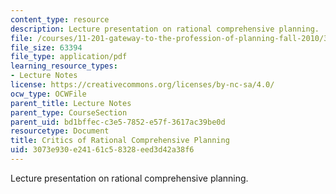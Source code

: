 ```yaml
---
content_type: resource
description: Lecture presentation on rational comprehensive planning.
file: /courses/11-201-gateway-to-the-profession-of-planning-fall-2010/3073e930e24161c58328eed3d42a38f6_MIT11_201F10_ses18_slides.pdf
file_size: 63394
file_type: application/pdf
learning_resource_types:
- Lecture Notes
license: https://creativecommons.org/licenses/by-nc-sa/4.0/
ocw_type: OCWFile
parent_title: Lecture Notes
parent_type: CourseSection
parent_uid: bd1bffec-c3e5-7852-e57f-3617ac39be0d
resourcetype: Document
title: Critics of Rational Comprehensive Planning
uid: 3073e930-e241-61c5-8328-eed3d42a38f6
---
```

Lecture presentation on rational comprehensive planning.